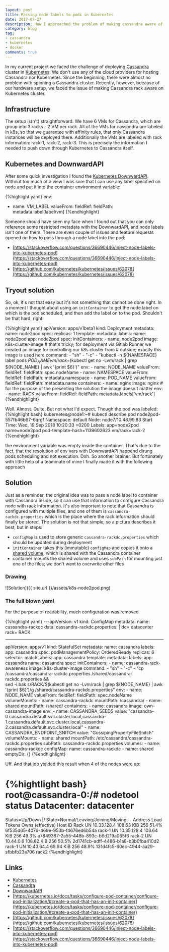 ```yaml
---
layout: post
title: Passing node labels to pods in Kubernetes
date: 2017-07-27
description: How I approached the problem of making cassandra aware of racks in Kubernetes.
category: blog
tag:
- cassandra
- kubernetes
- docker
comments: true
---
```


In my current project we faced the challenge of deploying [Cassandra](http://cassandra.apache.org/) cluster in [Kubernetes](https://kubernetes.io/). We don't use any of the cloud providers for hosting Cassandra nor Kubernetes. Since the beginning, there were almost
no problem with spinning a Cassandra cluster. Recently, however, because of our hardware setup, we faced the issue of making Cassandra rack aware on Kubernetes cluster.

## Infrastructure

The setup is(n't) straightforward. We have 6 VMs for Cassandra, which are group into 3 racks - 2 VM per rack. All of the VMs for cassandra are labeled in k8s, so that we guarantee with affinity rules, that 
only Cassandra instances will be deployed there. Additionally the VMs are labeled with rack information: rack-1, rack-2, rack-3. This is precisely the information I needed to push down through Kubernetes
to Cassandra itself.

## Kubernetes and DownwardAPI

After some quick investigation I found the [Kubernetes DownwardAPI](https://kubernetes.io/docs/tasks/inject-data-application/environment-variable-expose-pod-information/#the-downward-api). Without too much of a 
view I was sure that I can use any label specified on node and put it into the container environment variable:

{%highlight yaml}
env:
- name: VM_LABEL
  valueFrom:
    fieldRef:
      fieldPath: metadata.label[label/vm]
{%endhighlight}

Someone should have seen my face when I found out that you can only reference some restricted metadata with the DownwardAPI, and node
labels isn't one of them. There are even couple of issues and feature requests opened on how to pass through a node label into the pod:
- [https://stackoverflow.com/questions/36690446/inject-node-labels-into-kubernetes-pod](https://stackoverflow.com/questions/36690446/inject-node-labels-into-kubernetes-pod)
- [https://github.com/kubernetes/kubernetes/issues/62078](https://github.com/kubernetes/kubernetes/issues/62078)

## Tryout solution

So, ok, it's not that easy but it's not something that cannot be done right. In a moment I thought about using an `initContainer` to get the node label on which is the pod scheduled, and then add the label on to the pod.
Shouldn't be that hard, right:

{%highlight yaml}
apiVersion: apps/v1beta1
kind: Deployment
metadata:
  name: node2pod
spec:
  replicas: 1
  template:
    metadata:
      labels:
        name: node2pod
        app: node2pod
    spec:
      initContainers:
      - name: node2pod
        image: k8s-cluster-image # that's tricky; for deployment via Gitlab Runner we created an image for controlling our k8s cluster from 
                                 # outside; exactly this image is used here
        command:
        - "sh"
        - "-c"
        - "kubectl -n ${NAMESPACE} label pods ${POD_NAME} vm/rack=$(kubectl get no -Lvm/rack | grep ${NODE_NAME} | awk '{print $6}')"
        env:
        - name: NODE_NAME
          valueFrom:
            fieldRef:
              fieldPath: spec.nodeName
        - name: NAMESPACE
          valueFrom:
            fieldRef:
              fieldPath: metadata.namespace
        - name: POD_NAME
          valueFrom:
            fieldRef:
              fieldPath: metadata.name
      containers:
      - name: nginx
        image: nginx # for the purpose of the presenting the solution the image doesn't matter
        env:
        - name: RACK
          valueFrom:
            fieldRef:
              fieldPath: metadata.labels['vm/rack']
{%endhighlight}

Well. Almost. Quite. But not what I'd expect. Though the pod was labeled:
{%highlight bash}
kubernetes@node1:~# kubectl describe pod node2pod-557fb46b67-6qrgf
Namespace:      default
Node:           node7/10.48.99.83
Start Time:     Wed, 19 Sep 2018 10:20:33 +0200
Labels:         app=node2pod
                name=node2pod
                pod-template-hash=1139602623
                vm/rack=rack-2 
{%endhighlight}

the environment variable was empty inside the container. That's due to the fact, that the resolution of env vars with DownwardAPI happend dirung pods scheduling and not execution. Doh. So another brainer. But fortunately with little help of a teammate of mine I finally made
it with the following approach

## Solution

Just as a reminder, the original idea was to pass a node label to container with Cassandra inside, so it can use that information
to configure Cassandra node with rack information. It's also important to note that Cassandra is configured with multiple files,
and one of them is `cassandra-rackdc.properties` which is the place where the rack information should finally be stored. The solution is not that simple, so a picture describes it best, but in steps:
- `configMap` is used to store generic `cassandra-rackdc.properties` which should be updated during deployment
- `initContainer` takes this (immutable) `configMap` and copies it onto a [shared volume](https://kubernetes.io/docs/tasks/configure-pod-container/configure-pod-initialization/#create-a-pod-that-has-an-init-container), which is shared with the Cassandra container
- container mounts the shared volume and uses `subPath` for mounting just one of the files; we don't want to overwrite other files

### Drawing

![Solution]({{ site.url }}/assets/k8s-node2pod.png)

### The full blown yaml

For the purpose of readability, much configuration was removed

{%highlight yaml}
---apiVersion: v1
kind: ConfigMap
metadata:
  name: cassandra-rackdc
data:
  cassandra-rackdc.properties: |
    dc= datacenter
    rack= RACK

---
apiVersion: apps/v1
kind: StatefulSet
metadata:
  name: cassandra
  labels:
    app: cassandra
spec:
  podManagementPolicy: OrderedReady
  replicas: 6
  selector:
    matchLabels:
      app: cassandra
  template:
    metadata:
      labels:
        app: cassandra
        name: cassandra
    spec:
      initContainers:
      - name: cassandra-rack-awareness
        image: k8s-cluster-image
        command:
        - "sh"
        - "-c"
        - "cp /cassandra/cassandra-rackdc.properties /shared/cassandra-rackdc.properties && \
           sed -i.bak s/RACK/$(kubectl get no -Lvm/rack | grep ${NODE_NAME} | awk '{print $6}')/g /shared/cassandra-rackdc.properties"
        env:
        - name: NODE_NAME
          valueFrom:
            fieldRef:
              fieldPath: spec.nodeName
        volumeMounts:
        - name: cassandra-rackdc
          mountPath: /cassandra/
        - name: shared
          mountPath: /shared/
      containers:
      - name: cassandra
        image: own-cassandra-image
        env:
        - name: CASSANDRA_SEEDS
          value: "cassandra-0.cassandra.default.svc.cluster.local,cassandra-1.cassandra.default.svc.cluster.local,cassandra-2.cassandra.default.svc.cluster.local"
        - name: CASSANDRA_ENDPOINT_SNITCH 
          value: "GossipingPropertyFileSnitch"
        volumeMounts:
        - name: shared
          mountPath: /etc/cassandra/cassandra-rackdc.properties
          subPath: cassandra-rackdc.properties
      volumes:
      - name: cassandra-rackdc
        configMap:
          name: cassandra-rackdc
      - name: shared
        emptyDir: {}
{%endhighlight}

Uff. And that job yielded this result when 4 of the nodes were up:

{%hightlight bash}
root@cassandra-0:/# nodetool status
Datacenter: datacenter
==============
Status=Up/Down
|/ State=Normal/Leaving/Joining/Moving
--  Address      Load       Tokens       Owns (effective)  Host ID                               Rack
UN  10.33.128.4  108.63 KiB  256          51.4%             6f535d65-4076-469e-953b-f4676ed6b54a  rack-1
UN  10.35.128.4  103.64 KiB  256          49.3%             a7849387-2a55-448b-893c-b6d219a065f6  rack-2
UN  10.44.0.6    108.62 KiB  256          50.5%             2d1741cb-adff-4486-b1a8-b3b0fba410d2  rack-1
UN  10.43.64.4   69.94 KiB  256          48.9%             131d4fc5-60ec-4944-aa29-sfbbfb23a706  rack2
{%endhighlight}

## Links

- [Kubernetes](https://kubernetes.io/)
- [Cassandra](http://cassandra.apache.org/)
- [DownwardAPI](https://kubernetes.io/docs/tasks/inject-data-application/environment-variable-expose-pod-information/#the-downward-api)
- [https://kubernetes.io/docs/tasks/configure-pod-container/configure-pod-initialization/#create-a-pod-that-has-an-init-container](https://kubernetes.io/docs/tasks/configure-pod-container/configure-pod-initialization/#create-a-pod-that-has-an-init-container)
- [https://github.com/kubernetes/kubernetes/issues/62078](https://github.com/kubernetes/kubernetes/issues/62078)
- [https://stackoverflow.com/questions/36690446/inject-node-labels-into-kubernetes-pod](https://stackoverflow.com/questions/36690446/inject-node-labels-into-kubernetes-pod)